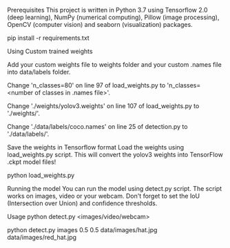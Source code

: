 Prerequisites
This project is written in Python 3.7 using Tensorflow 2.0 (deep learning), NumPy (numerical computing), Pillow (image processing), OpenCV (computer vision) and seaborn (visualization) packages.

pip install -r requirements.txt


Using Custom trained weights

Add your custom weights file to weights folder and your custom .names file into data/labels folder.

Change 'n_classes=80' on line 97 of load_weights.py to 'n_classes=<number of classes in .names file>'.

Change './weights/yolov3.weights' on line 107 of load_weights.py to './weights/'.

Change './data/labels/coco.names' on line 25 of detection.py to './data/labels/'.

Save the weights in Tensorflow format
Load the weights using load_weights.py script. This will convert the yolov3 weights into TensorFlow .ckpt model files!

python load_weights.py

Running the model
You can run the model using detect.py script. The script works on images, video or your webcam. Don't forget to set the IoU (Intersection over Union) and confidence thresholds.

Usage
python detect.py <images/video/webcam> <iou threshold> <confidence threshold> <filenames>


python detect.py images 0.5 0.5 data/images/hat.jpg data/images/red_hat.jpg
